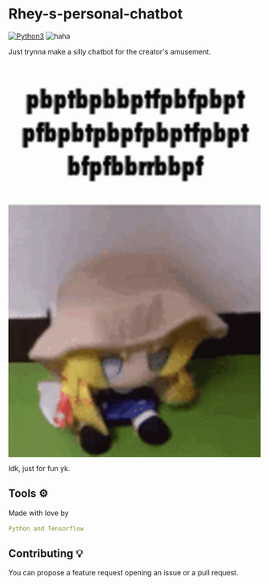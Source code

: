 # Rhey-s-personal-chatbot

[![Python3](https://img.shields.io/badge/language-Python3-red)](https://www.python.org/downloads/)
![haha](https://img.shields.io/badge/status-on_progress%20%F0%9F%9A%A7-yellow)

Just trynna make a silly chatbot for the creator's amusement.

<p align="center">
<img align="center" src=".img/idiotfumo.gif" width="900">
</p>

Idk, just for fun yk.

## Tools ⚙️
Made with love by
```yaml
Python and Tensorflow
```

## Contributing 💡

You can propose a feature request opening an issue or a pull request.